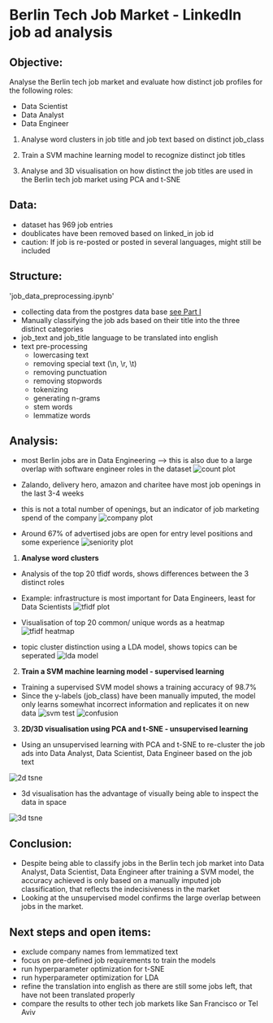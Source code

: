 # Berlin Tech Job Market - LinkedIn job ad analysis

## Objective:
Analyse the Berlin tech job market and evaluate how distinct job profiles for the following roles:
- Data Scientist
- Data Analyst
- Data Engineer

1) Analyse word clusters in job title and job text based on distinct job_class

2) Train a SVM machine learning model to recognize distinct job titles

3) Analyse and 3D visualisation on how distinct the job titles are used in the Berlin tech job market using PCA and t-SNE

## Data:
- dataset has 969 job entries
- doublicates have been removed based on linked_in job id
- caution: If job is re-posted or posted in several languages, might still be included

## Structure:
'job_data_preprocessing.ipynb'
- collecting data from the postgres data base [see Part I](https://github.com/SabFrAlphin/project_job_skill_screener_SCRAPING)
- Manually classifying the job ads based on their title into the three distinct categories
- job_text and job_title language to be translated into english
- text pre-processing
    - lowercasing text
    - removing special text (\n, \r, \t)
    - removing punctuation
    - removing stopwords
    - tokenizing
    - generating n-grams
    - stem words
    - lemmatize words
## Analysis:

- most Berlin jobs are in Data Engineering --> this is also due to a large overlap with software engineer roles in the dataset
![count plot](/99_data/count_plot.png)

- Zalando, delivery hero, amazon and charitee have most job openings in the last 3-4 weeks
- this is not a total number of openings, but an indicator of job marketing spend of the company
![company plot](/99_data/company_plot.png)

- Around 67% of advertised jobs are open for entry level positions and some experience
![seniority plot](/99_data/seniority_plot.png)

1) __Analyse word clusters__
- Analysis of the top 20 tfidf words, shows differences between the 3 distinct roles
- Example: infrastructure is most important for Data Engineers, least for Data Scientists
![tfidf plot](/99_data/tfidf_plot.png)

- Visualisation of top 20 common/ unique words as a heatmap
![tfidf heatmap](/99_data/tfidf_heatmap.png)

- topic cluster distinction using a LDA model, shows topics can be seperated
![lda model](/99_data/LDA_model.jpeg)

2) __Train a SVM machine learning model - supervised learning__
- Training a supervised SVM model shows a training accuracy of 98.7%
- Since the y-labels (job_class) have been manually imputed, the model only learns somewhat incorrect information and replicates it on new data
![svm test](/99_data/svm_test.jpeg)
![confusion](/99_data/confusion_test.png)


3) __2D/3D visualisation using PCA and t-SNE - unsupervised learning__
- Using an unsupervised learning with PCA and t-SNE to re-cluster the job ads into Data Analyst, Data Scientist, Data Engineer based on the job text

![2d tsne](/99_data/2d_tsne.png)

- 3d visualisation has the advantage of visually being able to inspect the data in space

![3d tsne](/99_data/3d_tsne.jpeg)

## Conclusion:
- Despite being able to classify jobs in the Berlin tech job market into Data Analyst, Data Scientist, Data Engineer after training a SVM model, the accuracy achieved is only based on a manually imputed job classification, that reflects the indecisiveness in the market
- Looking at the unsupervised model confirms the large overlap between jobs in the market.


## Next steps and open items:
- exclude company names from lemmatized text
- focus on pre-defined job requirements to train the models
- run hyperparameter optimization for t-SNE
- run hyperparameter optimization for LDA
- refine the translation into english as there are still some jobs left, that have not been translated properly
- compare the results to other tech job markets like San Francisco or Tel Aviv
